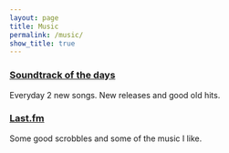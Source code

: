 ```yaml
---
layout: page
title: Music
permalink: /music/
show_title: true
---
```


### [Soundtrack of the days](http://soundtrackofthedays.tumblr.com)

Everyday 2 new songs. New releases and good old hits.

### [Last.fm](http://lastfm.fpira.com)

Some good scrobbles and some of the music I like.
